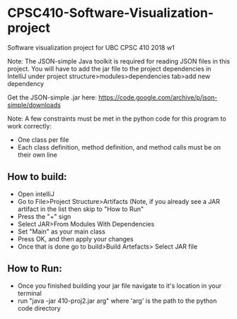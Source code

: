 # CPSC410-Software-Visualization-project
Software visualization project for UBC CPSC 410 2018 w1

Note: The JSON-simple Java toolkit is required for reading JSON files in this project. You will have to add the jar file to the project dependencies in IntelliJ under project structure>modules>dependencies tab>add new dependency

Get the JSON-simple .jar here:
https://code.google.com/archive/p/json-simple/downloads

Note: A few constraints must be met in the python code for this program to work correctly:
- One class per file
- Each class definition, method definition, and method calls must be on their own line

## How to build:

- Open intelliJ
- Go to File>Project Structure>Artifacts (Note, if you already see a JAR artifact in the list then skip to "How to Run"
- Press the "+" sign
- Select JAR>From Modules With Dependencies
- Set "Main" as your main class
- Press OK, and then apply your changes
- Once that is done go to build>Build Artefacts> Select JAR file

## How to Run:

- Once you finished building your jar file navigate to it's location in your terminal
- run "java -jar 410-proj2.jar arg" where 'arg' is the path to the python code directory
